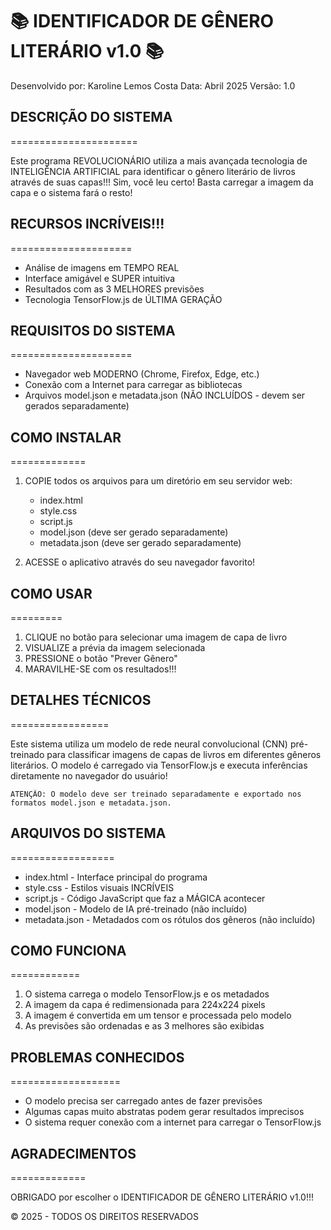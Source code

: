 # 📚 IDENTIFICADOR DE GÊNERO LITERÁRIO v1.0 📚

Desenvolvido por: Karoline Lemos Costa
Data: Abril 2025
Versão: 1.0

## DESCRIÇÃO DO SISTEMA
======================

Este programa REVOLUCIONÁRIO utiliza a mais avançada tecnologia de INTELIGÊNCIA ARTIFICIAL para identificar o gênero literário de livros através de suas capas!!! Sim, você leu certo! Basta carregar a imagem da capa e o sistema fará o resto!

## RECURSOS INCRÍVEIS!!!
=====================

* Análise de imagens em TEMPO REAL
* Interface amigável e SUPER intuitiva
* Resultados com as 3 MELHORES previsões
* Tecnologia TensorFlow.js de ÚLTIMA GERAÇÃO

## REQUISITOS DO SISTEMA
=====================

* Navegador web MODERNO (Chrome, Firefox, Edge, etc.)
* Conexão com a Internet para carregar as bibliotecas
* Arquivos model.json e metadata.json (NÃO INCLUÍDOS - devem ser gerados separadamente)

## COMO INSTALAR
=============

1. COPIE todos os arquivos para um diretório em seu servidor web:
   - index.html
   - style.css
   - script.js
   - model.json (deve ser gerado separadamente)
   - metadata.json (deve ser gerado separadamente)

2. ACESSE o aplicativo através do seu navegador favorito!

## COMO USAR
=========

1. CLIQUE no botão para selecionar uma imagem de capa de livro
2. VISUALIZE a prévia da imagem selecionada
3. PRESSIONE o botão "Prever Gênero"
4. MARAVILHE-SE com os resultados!!!

## DETALHES TÉCNICOS
=================

Este sistema utiliza um modelo de rede neural convolucional (CNN) pré-treinado para classificar imagens de capas de livros em diferentes gêneros literários. O modelo é carregado via TensorFlow.js e executa inferências diretamente no navegador do usuário!

```
ATENÇÃO: O modelo deve ser treinado separadamente e exportado nos formatos model.json e metadata.json.
```

## ARQUIVOS DO SISTEMA
==================

* index.html - Interface principal do programa
* style.css - Estilos visuais INCRÍVEIS
* script.js - Código JavaScript que faz a MÁGICA acontecer
* model.json - Modelo de IA pré-treinado (não incluído)
* metadata.json - Metadados com os rótulos dos gêneros (não incluído)

## COMO FUNCIONA
============

1. O sistema carrega o modelo TensorFlow.js e os metadados
2. A imagem da capa é redimensionada para 224x224 pixels
3. A imagem é convertida em um tensor e processada pelo modelo
4. As previsões são ordenadas e as 3 melhores são exibidas

## PROBLEMAS CONHECIDOS
===================

* O modelo precisa ser carregado antes de fazer previsões
* Algumas capas muito abstratas podem gerar resultados imprecisos
* O sistema requer conexão com a internet para carregar o TensorFlow.js

## AGRADECIMENTOS
=============

OBRIGADO por escolher o IDENTIFICADOR DE GÊNERO LITERÁRIO v1.0!!!

© 2025 - TODOS OS DIREITOS RESERVADOS
